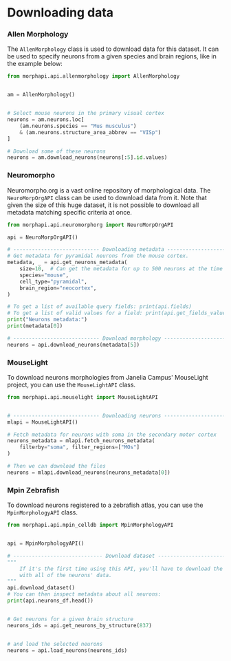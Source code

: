 # Downloading data

### Allen Morphology

The `AllenMorphology` class is used to download data for this dataset. It can be used to specify neurons from a given species and brain regions, like in the example below:

```python
from morphapi.api.allenmorphology import AllenMorphology


am = AllenMorphology()


# Select mouse neurons in the primary visual cortex
neurons = am.neurons.loc[
    (am.neurons.species == "Mus musculus")
    & (am.neurons.structure_area_abbrev == "VISp")
]

# Download some of these neurons
neurons = am.download_neurons(neurons[:5].id.values)
```

### Neuromorpho

Neuromorpho.org is a vast online repository of morphological data. The `NeuroMorpOrgAPI` class can be used to download data from it. Note that given the size of this huge dataset, it is not possible to download all metadata matching specific criteria at once.

```python
from morphapi.api.neuromorphorg import NeuroMorpOrgAPI

api = NeuroMorpOrgAPI()

# ---------------------------- Downloading metadata --------------------------- #
# Get metadata for pyramidal neurons from the mouse cortex.
metadata, _ = api.get_neurons_metadata(
    size=10,  # Can get the metadata for up to 500 neurons at the time
    species="mouse",
    cell_type="pyramidal",
    brain_region="neocortex",
)

# To get a list of available query fields: print(api.fields)
# To get a list of valid values for a field: print(api.get_fields_values(field))
print("Neurons metadata:")
print(metadata[0])

# ---------------------------- Download morphology --------------------------- #
neurons = api.download_neurons(metadata[5])

```





### MouseLight

To download neurons morphologies from Janelia Campus' MouseLight project, you can use the `MouseLightAPI` class. 

```python
from morphapi.api.mouselight import MouseLightAPI


# ---------------------------- Downloading neurons --------------------------- #
mlapi = MouseLightAPI()

# Fetch metadata for neurons with soma in the secondary motor cortex
neurons_metadata = mlapi.fetch_neurons_metadata(
    filterby="soma", filter_regions=["MOs"]
)

# Then we can download the files
neurons = mlapi.download_neurons(neurons_metadata[0])

```



### Mpin Zebrafish

To download neurons registered to a zebrafish atlas, you can use the `MpinMorphologyAPI` class.

```python
from morphapi.api.mpin_celldb import MpinMorphologyAPI


api = MpinMorphologyAPI()

# ----------------------------- Download dataset ----------------------------- #
"""
    If it's the first time using this API, you'll have to download the dataset
    with all of the neurons' data.
"""
api.download_dataset()
# You can then inspect metadata about all neurons:
print(api.neurons_df.head())


# Get neurons for a given brain structure
neurons_ids = api.get_neurons_by_structure(837)


# and load the selected neurons
neurons = api.load_neurons(neurons_ids)

```



